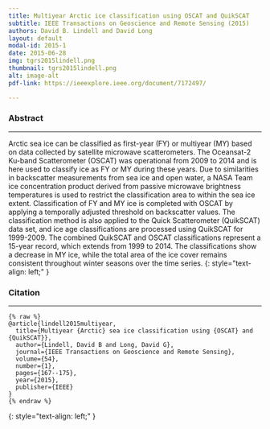 ```yaml
---
title: Multiyear Arctic ice classification using OSCAT and QuikSCAT
subtitle: IEEE Transactions on Geoscience and Remote Sensing (2015) 
authors: David B. Lindell and David Long 
layout: default
modal-id: 2015-1
date: 2015-06-28
img: tgrs2015lindell.png
thumbnail: tgrs2015lindell.png
alt: image-alt
pdf-link: https://ieeexplore.ieee.org/document/7172497/ 

---
```


### Abstract
- - -

 Arctic sea ice can be classified as first-year (FY) or multiyear (MY) based on data collected by satellite microwave scatterometers. The Oceansat-2 Ku-band Scatterometer (OSCAT) was operational from 2009 to 2014 and is here used to classify ice as FY or MY during these years. Due to similarities in backscatter measurements from sea ice and open water, a NASA Team ice concentration product derived from passive microwave brightness temperatures is used to restrict the classification area to within the sea ice extent. Classification of FY and MY ice is completed with OSCAT by applying a temporally adjusted threshold on backscatter values. The classification method is also applied to the Quick Scatterometer (QuikSCAT) data set, and ice age classifications are processed using QuikSCAT for 1999-2009. The combined QuikSCAT and OSCAT classifications represent a 15-year record, which extends from 1999 to 2014. The classifications show a decrease in MY ice, while the total area of the ice cover remains consistent throughout winter seasons over the time series.
{: style="text-align: left;" }

### Citation
- - -
```
{% raw %}
@article{lindell2015multiyear,
  title={Multiyear {Arctic} sea ice classification using {OSCAT} and {QuikSCAT}},
  author={Lindell, David B and Long, David G},
  journal={IEEE Transactions on Geoscience and Remote Sensing},
  volume={54},
  number={1},
  pages={167--175},
  year={2015},
  publisher={IEEE}
}
{% endraw %}
```
{: style="text-align: left;" }



